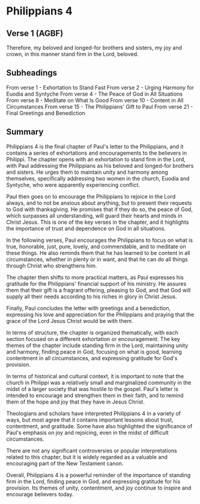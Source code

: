 # Philippians 4

## Verse 1 (AGBF)

Therefore, my beloved and longed-for brothers and sisters, my joy and crown, in this manner stand firm in the Lord, beloved.

## Subheadings

From verse 1 - Exhortation to Stand Fast
From verse 2 - Urging Harmony for Euodia and Syntyche
From verse 4 - The Peace of God in All Situations
From verse 8 - Meditate on What Is Good
From verse 10 - Content in All Circumstances
From verse 15 - The Philippians' Gift to Paul
From verse 21 - Final Greetings and Benediction

## Summary

Philippians 4 is the final chapter of Paul's letter to the Philippians, and it contains a series of exhortations and encouragements to the believers in Philippi. The chapter opens with an exhortation to stand firm in the Lord, with Paul addressing the Philippians as his beloved and longed-for brothers and sisters. He urges them to maintain unity and harmony among themselves, specifically addressing two women in the church, Euodia and Syntyche, who were apparently experiencing conflict.

Paul then goes on to encourage the Philippians to rejoice in the Lord always, and to not be anxious about anything, but to present their requests to God with thanksgiving. He promises that if they do so, the peace of God, which surpasses all understanding, will guard their hearts and minds in Christ Jesus. This is one of the key verses in the chapter, and it highlights the importance of trust and dependence on God in all situations.

In the following verses, Paul encourages the Philippians to focus on what is true, honorable, just, pure, lovely, and commendable, and to meditate on these things. He also reminds them that he has learned to be content in all circumstances, whether in plenty or in want, and that he can do all things through Christ who strengthens him.

The chapter then shifts to more practical matters, as Paul expresses his gratitude for the Philippians' financial support of his ministry. He assures them that their gift is a fragrant offering, pleasing to God, and that God will supply all their needs according to his riches in glory in Christ Jesus.

Finally, Paul concludes the letter with greetings and a benediction, expressing his love and appreciation for the Philippians and praying that the grace of the Lord Jesus Christ would be with them.

In terms of structure, the chapter is organized thematically, with each section focused on a different exhortation or encouragement. The key themes of the chapter include standing firm in the Lord, maintaining unity and harmony, finding peace in God, focusing on what is good, learning contentment in all circumstances, and expressing gratitude for God's provision.

In terms of historical and cultural context, it is important to note that the church in Philippi was a relatively small and marginalized community in the midst of a larger society that was hostile to the gospel. Paul's letter is intended to encourage and strengthen them in their faith, and to remind them of the hope and joy that they have in Jesus Christ.

Theologians and scholars have interpreted Philippians 4 in a variety of ways, but most agree that it contains important lessons about trust, contentment, and gratitude. Some have also highlighted the significance of Paul's emphasis on joy and rejoicing, even in the midst of difficult circumstances.

There are not any significant controversies or popular interpretations related to this chapter, but it is widely regarded as a valuable and encouraging part of the New Testament canon.

Overall, Philippians 4 is a powerful reminder of the importance of standing firm in the Lord, finding peace in God, and expressing gratitude for his provision. Its themes of unity, contentment, and joy continue to inspire and encourage believers today.